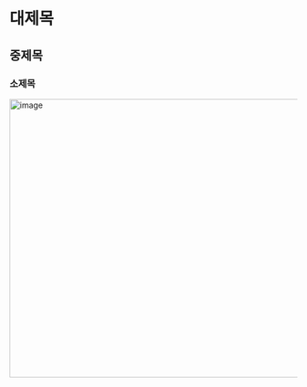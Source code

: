 # 대제목
## 중제목
### 소제목

<img width="707" height="488" alt="image" src="https://github.com/user-attachments/assets/935c1a92-cbde-4968-bc9b-512cf245cacb" />
